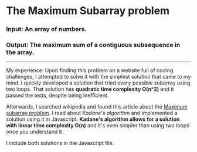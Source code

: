 # The Maximum Subarray problem

### Input: An array of numbers.

### Output: The maximum sum of a contiguous subsequence in the array.

***
My experience: Upon finding this problem on a website full of coding challenges, I attempted to solve it with the simplest solution that came to my mind. I quickly developed a solution that tried every possible subarray using two loops. That solution has **quadratic time complexity O(n^2)** and it passed the tests, despite being inefficient.

Afterwards, I searched wikipedia and found this article about the [Maximum subarray problem](https://en.wikipedia.org/wiki/Maximum_subarray_problem "Wikipedia"). I read about *Kadane's algorithm* and implemented a solution using it in Javascript. **Kadane's algorithm allows for a solution with linear time complexity O(n)** and it's even simpler than using two loops once you understand it.

I include both solutions in the Javascript file.
